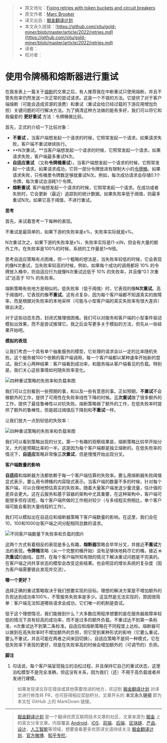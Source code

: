 > * 原文地址：[Fixing retries with token buckets and circuit breakers](https://brooker.co.za/blog/2022/02/28/retries.html)
> * 原文作者：[Marc Brooker](https://brooker.co.za/blog/publications.html)
> * 译文出自：[掘金翻译计划](https://github.com/xitu/gold-miner)
> * 本文永久链接：[https://github.com/xitu/gold-miner/blob/master/article/2022/retries.md](https://github.com/xitu/gold-miner/blob/master/article/2022/retries.md)
> * 译者：
> * 校对者：

# 使用令牌桶和熔断器进行重试

在我发表上一篇关于[熔断](https://brooker.co.za/blog/2022/02/16/circuit-breakers.html)的文章之后，有人推荐我在中断重试只使用熔断，并且不管失败率仍然发送一次正常的尝试请求。这是一个不错的方法。它提供了对于客户端熔断（可能会造成资源的浪费）和重试（重试会给已经过载的下游应用增加负担）关键问题的可行解决方法。为了搞清这种方法做的能有多好，我们可以将它和我偏爱的 **更好重试** 方法：令牌桶做比较。

首先，正式的介绍一下比较对象：

* **不重试** 。当客户端想发起一个请求的时候，它照常发起一个请求。如果请求失败，客户端不重试继续执行。
* **N次重试。**当客户端想发起一个请求的时候，它照常发起一个请求。如果请求失败，客户端最多重试N次。
* **自适应重试** （又称**令牌桶重试**）。当客户端想发起一个请求的时候，它照常发起一个请求。如果请求成功，它将一部分令牌放进有限制大小的[令牌桶](https://en.wikipedia.org/wiki/Token_bucket)。如果请求失败，只有桶里令牌数足够就重试N次。例如，每次成功请求会存储0.1个令牌，每次重试会消耗1个令牌。
* **熔断重试**. 客户端想发起一个请求的时候，它照常发起一个请求。在成功或者失败时，它会更新（最近）追踪到的统计数据。如果失败率低于阈值，则最多重试N次。如果它高于阈值，不进行重试。

**思考**

首先，来试着思考一下每种的表现。

不重试是最简单的，如果下游的失败率是x%，失败率实际就是x%。

N次重试次之，如果下游的失败率是x%，失败率实际是(1-x)N，但会有大量的额外工作。在失败率是100%的时候，系统的工作量是1+N倍。

思考自适应策略有点困难，但一个粗略的想法是，当失败率较低的时候，它会表现的像N次重试，当失败率较高的时候，例如，如果每个成功的调用都将 10% 的令牌放入桶中，则自适应行为就像N次重试远低于 10% 的失败率，并且像“0.1 次重试”远高于 10% 的失败率。

熔断策略有些地方是相似的。低失败率（低于阈值）时，它表现的像**N次重试**。高于阈值时，它表现的像**不重试**。这有点复杂，因为每个客户端都不知道真实的故障率，而是根据对失败率的本地采样（可能与小型客户端的真实失败率有很大差异）做出决定。

对于这些动态东西，封闭式推理很困难。我们可以对服务和客户端的小型事件驱动模拟出效果，而不是尝试推理它。我之后会写更多关于模拟的方法，但先从一些结果开始吧。

**模拟的表现**

让我们考虑一个具有单个抽象服务的模型，它处理的请求会以一定的比率随机失败。这个服务被100个依赖的客户端调用，每一个客户端都以某种速率开始新的尝试。我们关心两种结果：客户端看到成功率，和服务端从客户端看见的负载。特别是，我们关心这些事情如何随失败率变化。

![四种重试策略的失败率和负载率图](https://mbrooker-blog-images.s3.amazonaws.com/retry_simulation_results.png)

我们可以立刻看到一些预期的事，和以及一些有意思的事。正如预期，**不重试**不会做额外的工作，提供了可用性在失败率线性下降的时候。**三次重试**做了很多额外的工作，提供了最佳鲁棒性以对抗失败。熔断策略做了额外的工作，在低失败率时提供了额外的鲁棒性，但是超过阈值后下降到和**不重试**一样。

让我们放大一点到较低的失败率：

![四种重试策略的失败率和负载率图](https://mbrooker-blog-images.s3.amazonaws.com/retry_simulation_results_zoomed.png)

我们可以看到策略出现的分叉。第一个有趣的观察结果是，熔断策略比较早开始分叉，大约是预期比率的一半。这是因为每个客户端都是独立熔断的。在低失败率的情况下，**自适应**策略非常像**三次重试**，但是慢慢开始出现分叉。

**客户端数量的影响**

**自适应**和熔断器方法都依赖于每一个客户端估算的失败率。要么用熔断器失败阈值显式表示，要么用令牌桶的内容隐式表示。当客户端的数量不多的时候，针对每个客户端，可以合理地预估真实的失败率。随着大量客户端发送少量流量，估计值的差异会更大。这在云服务和基于容器的架构中尤其重要，在这种架构中，客户端可能很多但存活短，每个客户端所做的工作相对较少（与多线程实例相比，单个客户端可能会看到大量线程的工作）。

我们可以模拟出在自适应和熔断器策略下客户端数量的影响。在这里，我们会在10，100和1000台客户端之间分配相同总数的请求。

![不同客户端数量下失败率和负载的图片](https://mbrooker-blog-images.s3.amazonaws.com/retry_simulation_results_clients.png)

这两个方式有着相反的表现是多么有趣，**熔断器**策略会早早分叉，并接近**不重试**方法的表现。**令牌桶**策略（从一个完整的桶开始）没有足够快地耗尽它的桶，接近 **n 次重试**的曲线。显然，在每个客户端所知有限的情况下解决重试问题是不完美的。在客户端之间共享状态的模型会改变这些结果。也会明显的增长系统的复杂度（因为客户端需要彼此发现并交流）。

**哪一个更好？**

选择正确的重试策略取决于我们想要实现的目标。理想的解决方案是不增加额外的负担达到成功率100%，不管服务失败率是多少。这显然是无法实现的，原因很简单：客户端无法知道哪些请求会成功，它们唯一的机制是尝试。

低于这个理想情况，我们能做到什么？大多数应用程序想要的是在服务器故障率较低的情况下具有较高的成功率，而不是过多的额外负载。不重试达不到第一条标准，n次重试达不到第二条标准。自适应和熔断策略在不同程度上达标。熔断器可以做到在高失败率时不增加额外的负担，但它受到某种形式的影响（它要么重试，要么不重试，并且可能在两者之间来回切换）。自适应策略不是同一种模式，它在低失败率下表现的更好，但是在失败率高的时候会增加额外的（可调节的）负担。

**脚注**

1. 句话说，每个客户端呈现独立的泊松过程，并且保持它自己的重试状态，这里泊松模型不是完全准确，但这没有关系，因为我们（还）不用于高负载或者并发进行建模。

> 如果发现译文存在错误或其他需要改进的地方，欢迎到 [掘金翻译计划](https://github.com/xitu/gold-miner) 对译文进行修改并 PR，也可获得相应奖励积分。文章开头的 **本文永久链接** 即为本文在 GitHub 上的 MarkDown 链接。

---

> [掘金翻译计划](https://github.com/xitu/gold-miner) 是一个翻译优质互联网技术文章的社区，文章来源为 [掘金](https://juejin.im) 上的英文分享文章。内容覆盖 [Android](https://github.com/xitu/gold-miner#android)、[iOS](https://github.com/xitu/gold-miner#ios)、[前端](https://github.com/xitu/gold-miner#前端)、[后端](https://github.com/xitu/gold-miner#后端)、[区块链](https://github.com/xitu/gold-miner#区块链)、[产品](https://github.com/xitu/gold-miner#产品)、[设计](https://github.com/xitu/gold-miner#设计)、[人工智能](https://github.com/xitu/gold-miner#人工智能)等领域，想要查看更多优质译文请持续关注 [掘金翻译计划](https://github.com/xitu/gold-miner)、[官方微博](http://weibo.com/juejinfanyi)、[知乎专栏](https://zhuanlan.zhihu.com/juejinfanyi)。
